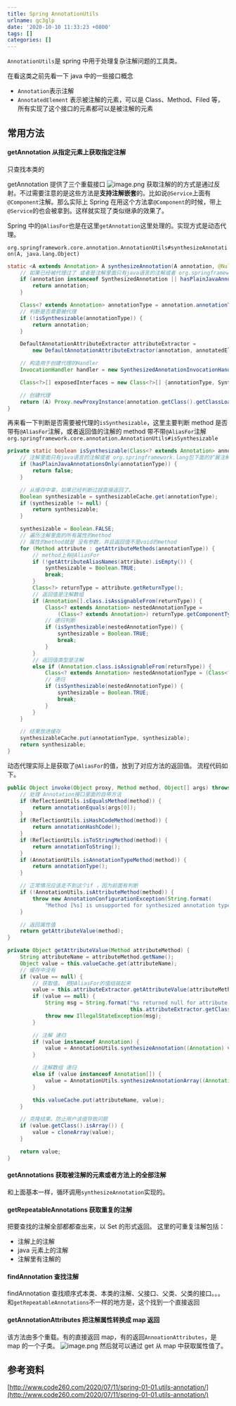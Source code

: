 ```yaml
---
title: Spring AnnotationUtils
urlname: gc3glp
date: '2020-10-10 11:33:23 +0800'
tags: []
categories: []
---
```


`AnnotationUtils`是 spring 中用于处理复杂注解问题的工具类。

在看这类之前先看一下 java 中的一些接口概念

- `Annotation`表示注解
- `AnnotatedElement` 表示被注解的元素，可以是 Class、Method、Filed 等，所有实现了这个接口的元素都可以是被注解的元素

## 常用方法

#### getAnnotation 从指定元素上获取指定注解

只查找本类的

getAnnotation 提供了三个重载接口
![image.png](/images/1602302078443-132c3945-401f-4c36-ac27-aefbdf8e1fa7.png)
获取注解的的方式是通过反射。不过需要注意的是这些方法是**支持注解嵌套**的。比如说`@Service`上面有`@Component`注解。那么实际上 Spring 在用这个方法拿`@Component`的时候，带上`@Service`的也会被拿到。这样就实现了类似继承的效果了。

Spring 中的`@AliasFor`也是在这里`getAnnotation`这里处理的。实现方式是动态代理。

`org.springframework.core.annotation.AnnotationUtils#synthesizeAnnotation(A, java.lang.Object)`

```java
static <A extends Annotation> A synthesizeAnnotation(A annotation, @Nullable Object annotatedElement) {
    // 如果已经被代理过了 或者是注解里面只有java语言的注解或者 org.springframework.lang包下面的扩展注解就直接返回
    if (annotation instanceof SynthesizedAnnotation || hasPlainJavaAnnotationsOnly(annotatedElement)) {
        return annotation;
    }

    Class<? extends Annotation> annotationType = annotation.annotationType();
    // 判断是否需要被代理
    if (!isSynthesizable(annotationType)) {
        return annotation;
    }

    DefaultAnnotationAttributeExtractor attributeExtractor =
        new DefaultAnnotationAttributeExtractor(annotation, annotatedElement);

    // 构造用于创建代理的Handler
    InvocationHandler handler = new SynthesizedAnnotationInvocationHandler(attributeExtractor);

    Class<?>[] exposedInterfaces = new Class<?>[] {annotationType, SynthesizedAnnotation.class};

    // 创建代理
    return (A) Proxy.newProxyInstance(annotation.getClass().getClassLoader(), exposedInterfaces, handler);
}
```

再来看一下判断是否需要被代理的`isSynthesizable`，这里主要判断 method 是否带有`@AliasFor`注解，或者返回值的注解的 method 带不带`@AliasFor`注解
`org.springframework.core.annotation.AnnotationUtils#isSynthesizable`

```java
private static boolean isSynthesizable(Class<? extends Annotation> annotationType) {
    // 注解里面只有java语言的注解或者 org.springframework.lang包下面的扩展注解 不需要代理
    if (hasPlainJavaAnnotationsOnly(annotationType)) {
        return false;
    }

    // 从缓存中拿，如果已经判断过就直接返回了。
    Boolean synthesizable = synthesizableCache.get(annotationType);
    if (synthesizable != null) {
        return synthesizable;
    }

    synthesizable = Boolean.FALSE;
    // 遍历注解里面的所有属性的method
    // 属性的method就是 没有参数，并且返回值不是void的method
    for (Method attribute : getAttributeMethods(annotationType)) {
        // method上有@AliasFor
        if (!getAttributeAliasNames(attribute).isEmpty()) {
            synthesizable = Boolean.TRUE;
            break;
        }
        Class<?> returnType = attribute.getReturnType();
        // 返回值是注解数组
        if (Annotation[].class.isAssignableFrom(returnType)) {
            Class<? extends Annotation> nestedAnnotationType =
                (Class<? extends Annotation>) returnType.getComponentType();
            // 递归判断
            if (isSynthesizable(nestedAnnotationType)) {
                synthesizable = Boolean.TRUE;
                break;
            }
        }
        // 返回值类型是注解
        else if (Annotation.class.isAssignableFrom(returnType)) {
            Class<? extends Annotation> nestedAnnotationType = (Class<? extends Annotation>) returnType;
            // 递归
            if (isSynthesizable(nestedAnnotationType)) {
                synthesizable = Boolean.TRUE;
                break;
            }
        }
    }

    // 结果放进缓存
    synthesizableCache.put(annotationType, synthesizable);
    return synthesizable;
}
```

动态代理实际上是获取了`@AliasFor`的值，放到了对应方法的返回值。
流程代码如下。

```java
public Object invoke(Object proxy, Method method, Object[] args) throws Throwable {
    // 处理 Annotation接口里面的自带方法
    if (ReflectionUtils.isEqualsMethod(method)) {
        return annotationEquals(args[0]);
    }
    if (ReflectionUtils.isHashCodeMethod(method)) {
        return annotationHashCode();
    }
    if (ReflectionUtils.isToStringMethod(method)) {
        return annotationToString();
    }
    if (AnnotationUtils.isAnnotationTypeMethod(method)) {
        return annotationType();
    }

    // 正常情况应该走不到这个if ，因为前面有判断
    if (!AnnotationUtils.isAttributeMethod(method)) {
        throw new AnnotationConfigurationException(String.format(
            "Method [%s] is unsupported for synthesized annotation type [%s]", method, annotationType()));
    }

    // 返回属性值
    return getAttributeValue(method);
}

private Object getAttributeValue(Method attributeMethod) {
    String attributeName = attributeMethod.getName();
    Object value = this.valueCache.get(attributeName);
    // 缓存中没有
    if (value == null) {
        // 获取值。 把@AliasFor的值组装起来
        value = this.attributeExtractor.getAttributeValue(attributeMethod);
        if (value == null) {
            String msg = String.format("%s returned null for attribute name [%s] from attribute source [%s]",
                                       this.attributeExtractor.getClass().getName(), attributeName, this.attributeExtractor.getSource());
            throw new IllegalStateException(msg);
        }

        // 注解 递归
        if (value instanceof Annotation) {
            value = AnnotationUtils.synthesizeAnnotation((Annotation) value, this.attributeExtractor.getAnnotatedElement());
        }

        // 注解数组 递归
        else if (value instanceof Annotation[]) {
            value = AnnotationUtils.synthesizeAnnotationArray((Annotation[]) value, this.attributeExtractor.getAnnotatedElement());
        }

        this.valueCache.put(attributeName, value);
    }

    // 克隆结果。防止用户该值导致问题
    if (value.getClass().isArray()) {
        value = cloneArray(value);
    }

    return value;
}
```

#### getAnnotations 获取被注解的元素或者方法上的全部注解

和上面基本一样，循环调用`synthesizeAnnotation`实现的。

#### getRepeatableAnnotations 获取重复的注解

把要查找的注解全部都都查出来，以 Set 的形式返回。
这里的可重复注解包括：

- 注解上的注解
- java 元素上的注解
- 注解里有注解的

#### findAnnotation 查找注解

findAnnotation 查找顺序式本类、本类的注解、父接口、父类、父类的接口。。。
和`getRepeatableAnnotations`不一样的地方是，这个找到一个直接返回

#### getAnnotationAttributes 把注解属性转换成 map 返回

该方法由多个重载。有的直接返回 map，有的返回`AnnoationAttributes`，是 map 的一个子类。
![image.png](/images/1602589998772-5f416745-969b-4b0c-b497-773795f40242.png)
然后就可以通过 get 从 map 中获取属性值了。

## 参考资料

[http://www.code260.com/2020/07/11/spring-01-01.utils-annotation/](http://www.code260.com/2020/07/11/spring-01-01.utils-annotation/)
